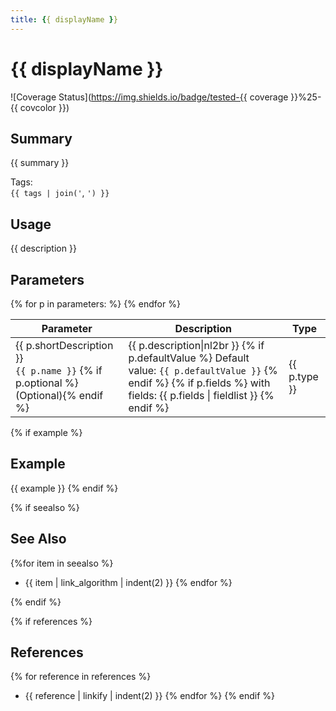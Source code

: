 ```yaml
---
title: {{ displayName }}
---
```


[comment]: # (Autogenerated - Do Not Edit This File)

# {{ displayName }}
![Coverage Status](https://img.shields.io/badge/tested-{{ coverage }}%25-{{ covcolor }})

## Summary

{{ summary }}

<p>Tags:<br/><code>{{ tags | join('</code>, <code>') }}</code></p>

## Usage

{{ description }}

## Parameters

<table>
    <thead>
        <tr>
            <th>Parameter</th>
            <th>Description</th>
            <th>Type</th>
        </tr>
    </thead>
    <tbody>
{% for p in parameters: %}
        <tr>
            <td>
                {{ p.shortDescription }}</br>
                <code>{{ p.name }}</code>
                {% if p.optional %}(Optional){% endif %}
            </td>
            <td>
                {{ p.description|nl2br }}
                {% if p.defaultValue %}
                Default value: <code>{{ p.defaultValue }}</code>
                {% endif %}
                {% if p.fields %}
                with fields: {{ p.fields | fieldlist }}
                {% endif %}
            </td>
            <td>
                {{ p.type }}
            </td>
        </tr>
{% endfor %}
    </tbody>
</table>

{% if example %}
## Example

{{ example }}
{% endif %}

{% if seealso %}
## See Also

{%for item in seealso %}
- {{ item | link_algorithm | indent(2) }}
{% endfor %}

{% endif %}

{% if references %}
## References
{% for reference in references %}
- {{ reference | linkify | indent(2) }}
{% endfor %}
{% endif %}